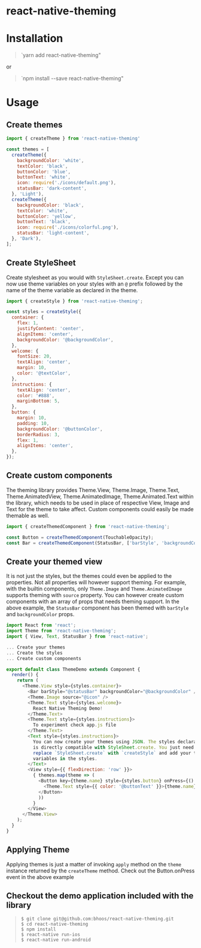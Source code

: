 # react-native-theming

# Installation
> `yarn add react-native-theming"

or

> `npm install --save react-native-theming"

# Usage
## Create themes

```javascript
import { createTheme } from 'react-native-theming'

const themes = [
  createTheme({
    backgroundColor: 'white',
    textColor: 'black',
    buttonColor: 'blue',
    buttonText: 'white',
    icon: require('./icons/default.png'),
    statusBar: 'dark-content',
  }, 'Light'),
  createTheme({
    backgroundColor: 'black',
    textColor: 'white',
    buttonColor: 'yellow',
    buttonText: 'black',
    icon: require('./icons/colorful.png'),
    statusBar: 'light-content',
  }, 'Dark'),
];
```

## Create StyleSheet
Create stylesheet as you would with `StyleSheet.create`. Except you can
now use theme variables on your styles with an `@` prefix followed by
the name of the theme variable as declared in the theme.

```javascript
import { createStyle } from 'react-native-theming';

const styles = createStyle({
  container: {
    flex: 1,
    justifyContent: 'center',
    alignItems: 'center',
    backgroundColor: '@backgroundColor',
  },
  welcome: {
    fontSize: 20,
    textAlign: 'center',
    margin: 10,
    color: '@textColor',
  },
  instructions: {
    textAlign: 'center',
    color: '#888',
    marginBottom: 5,
  },
  button: {
    margin: 10,
    padding: 10,
    backgroundColor: '@buttonColor',
    borderRadius: 3,
    flex: 1,
    alignItems: 'center',
  },
});
```

## Create custom components
The theming library provides Theme.View, Theme.Image, Theme.Text,
Theme.AnimatedView, Theme.AnimatedImage, Theme.Animated.Text within
the library, which needs to be used in place of respective View, Image
and Text for the theme to take affect. Custom components could easily
be made themable as well. 

```javascript
import { createThemedComponent } from 'react-native-theming';

const Button = createThemedComponent(TouchableOpacity);
const Bar = createThemedComponent(StatusBar, ['barStyle', 'backgroundColor']);
```

## Create your themed view
It is not just the styles, but the themes could even be applied to the properties.
Not all properties will however support theming. For example, with the builtin 
components, only `Theme.Image` and `Theme.AnimatedImage` supports theming with
`source` property. You can however create custom components with an array of
props that needs theming support. In the above example, the `StatusBar` component
has been themed with `barStyle` and `backgroundColor` props.

```javascript
import React from 'react';
import Theme from 'react-native-theming';
import { View, Text, StatusBar } from 'react-native';

... Create your themes
... Create the styles
... Create custom components

export default class ThemeDemo extends Component {
  render() {
    return (
      <Theme.View style={styles.container}>
        <Bar barStyle="@statusBar" backgroundColor="@backgroundColor" />
        <Theme.Image source="@icon" />
        <Theme.Text style={styles.welcome}>
          React Native Theming Demo!
        </Theme.Text>
        <Theme.Text style={styles.instructions}>
          To experiment check app.js file
        </Theme.Text>
        <Text style={styles.instructions}>
          You can now create your themes using JSON. The styles declaration
          is directly compatible with StyleSheet.create. You just need to
          replace `StyleSheet.create` with `createStyle` and add your theme
          variables in the styles.
        </Text>
        <View style={{ flexDirection: 'row' }}>
          { themes.map(theme => (
            <Button key={theme.name} style={styles.button} onPress={() => theme.apply()}>
              <Theme.Text style={{ color: '@buttonText' }}>{theme.name}</Theme.Text>
            </Button>
            ))
          }
        </View>
      </Theme.View>
    );
  }
}
```

## Applying Theme
Applying themes is just a matter of invoking `apply` method on the `theme` instance
returned by the `createTheme` method. Check out the Button.onPress event in the
above example

## Checkout the demo application included with the library
> `$ git clone git@github.com:bhoos/react-native-theming.git`  
> `$ cd react-native-theming`  
> `$ npm install`  
> `$ react-native run-ios`  
> `$ react-native run-android`  
